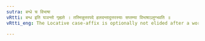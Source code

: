 ```yaml
---
sutra: बन्धे च विभाषा
vRtti: बन्ध इति घञन्तो गृह्यते । तस्मिन्नुत्तरपदे हलदन्तादुत्तरस्याः सप्तम्या विभाषाऽलुग्भवति ॥
vRtti_eng: The Locative case-affix is optionally not elided after a word ending in a consonant or अ before बन्ध ॥

---
```

